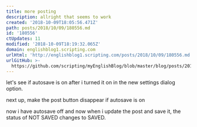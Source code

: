 ```yaml
---
title: more posting
description: allright that seems to work
created: '2018-10-09T18:05:56.471Z'
path: posts/2018/10/09/180556.md
id: '180556'
ctUpdates: 11
modified: '2018-10-09T18:19:32.065Z'
domain: englishblog1.scripting.com
urlHtml: 'http://englishblog1.scripting.com/posts/2018/10/09/180556.md'
urlGitHub: >-
  https://github.com/scripting/myEnglishBlog/blob/master/blog/posts/2018/10/09/180556.md
---
```

let's see if autosave is on after i turned it on in the new settings dialog option.

next up, make the post button disappear if autosave is on

now i have autosave off and now when i update the post and save it, the status of NOT SAVED changes to SAVED.